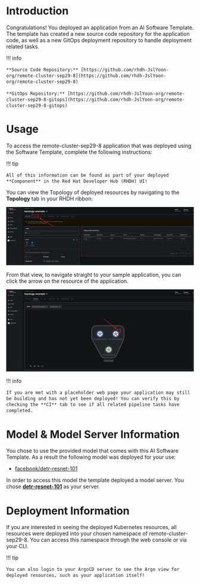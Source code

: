 # **Introduction**

Congratulations! You deployed an application from an AI Software Template. The template has created a new source code repository for the application code, as well as a new GitOps deployment repository to handle deployment related tasks.

!!! info

    **Source Code Repository:** [https://github.com/rhdh-JslYoon-org/remote-cluster-sep29-8](https://github.com/rhdh-JslYoon-org/remote-cluster-sep29-8)

    **GitOps Repository:** [https://github.com/rhdh-JslYoon-org/remote-cluster-sep29-8-gitops](https://github.com/rhdh-JslYoon-org/remote-cluster-sep29-8-gitops)

# **Usage**

To access the remote-cluster-sep29-8 application that was deployed using the Software Template, complete the following instructions:

!!! tip

    All of this information can be found as part of your deployed **Component** in the Red Hat Developer Hub (RHDH) UI!

You can view the Topology of deployed resources by navigating to the **Topology** tab in your RHDH ribbon:

![Topology Ribbon](./images/topology-ribbon.png)

From that view, to navigate straight to your sample application, you can click the arrow on the resource of the application.

![Topology View Application Link](./images/topology-app-link.png)

!!! info

    If you are met with a placeholder web page your application may still be building and has not yet been deployed! You can verify this by checking the **CI** tab to see if all related pipeline tasks have completed.

# **Model & Model Server Information**

You chose to use the provided model that comes with this AI Software Template. As a result the following model was deployed for your use:

- [facebook/detr-resnet-101](https://huggingface.co/facebook/detr-resnet-101)

In order to access this model the template deployed a model server. You chose **[detr-resnet-101]( https://github.com/containers/ai-lab-recipes/tree/main/model_servers/object_detection_python)** as your server.

# **Deployment Information**

If you are interested in seeing the deployed Kubernetes resources, all resources were deployed into your chosen namespace of remote-cluster-sep29-8. You can access this namespace through the web console or via your CLI.

!!! tip

    You can also login to your ArgoCD server to see the Argo view for deployed resources, such as your application itself!
